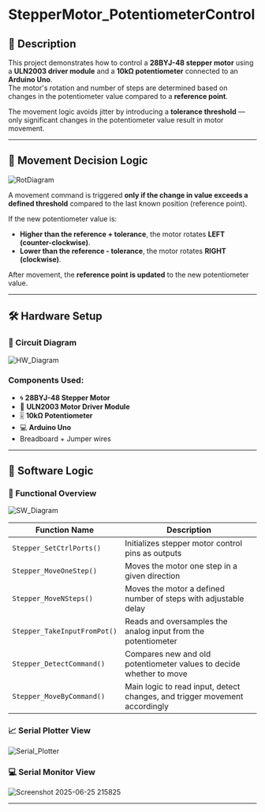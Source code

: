 # StepperMotor_PotentiometerControl

## 📄 Description

This project demonstrates how to control a **28BYJ-48 stepper motor** using a **ULN2003 driver module** and a **10kΩ potentiometer** connected to an **Arduino Uno**.  
The motor's rotation and number of steps are determined based on changes in the potentiometer value compared to a **reference point**.

The movement logic avoids jitter by introducing a **tolerance threshold** — only significant changes in the potentiometer value result in motor movement.

---

## 🔁 Movement Decision Logic
![RotDiagram](https://github.com/user-attachments/assets/dd703ff1-3037-4dbb-9dec-e73d78ea5e73)

A movement command is triggered **only if the change in value exceeds a defined threshold** compared to the last known position (reference point).

If the new potentiometer value is:

- **Higher than the reference + tolerance**, the motor rotates **LEFT (counter-clockwise)**.
- **Lower than the reference - tolerance**, the motor rotates **RIGHT (clockwise)**.

After movement, the **reference point is updated** to the new potentiometer value.

---

## 🛠️ Hardware Setup

### 🔌 Circuit Diagram
![HW_Diagram](https://github.com/user-attachments/assets/51e7564a-fede-4f16-9401-20889252d7ef)


### Components Used:

- 🌀 **28BYJ-48 Stepper Motor**
- 🔌 **ULN2003 Motor Driver Module**
- 🎚️ **10kΩ Potentiometer**
- 💻 **Arduino Uno**
- Breadboard + Jumper wires

---

## 💾 Software Logic

### 🔧 Functional Overview
![SW_Diagram](https://github.com/user-attachments/assets/e8bdfeeb-aef5-4e31-8d52-73504245d7bd)


| Function Name                 | Description                                                                 |
|------------------------------|-----------------------------------------------------------------------------|
| `Stepper_SetCtrlPorts()`     | Initializes stepper motor control pins as outputs                           |
| `Stepper_MoveOneStep()`      | Moves the motor one step in a given direction                               |
| `Stepper_MoveNSteps()`       | Moves the motor a defined number of steps with adjustable delay             |
| `Stepper_TakeInputFromPot()` | Reads and oversamples the analog input from the potentiometer               |
| `Stepper_DetectCommand()`    | Compares new and old potentiometer values to decide whether to move         |
| `Stepper_MoveByCommand()`    | Main logic to read input, detect changes, and trigger movement accordingly  |

### 📈 Serial Plotter View
![Serial_Plotter](https://github.com/user-attachments/assets/e10c7fda-72e2-4311-91e3-07307c9b309c)

### 💻 Serial Monitor View
![Screenshot 2025-06-25 215825](https://github.com/user-attachments/assets/6003e6e2-4005-47b7-ad98-3ddf0eafbe98)

---

